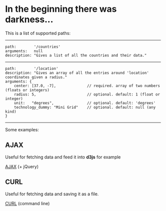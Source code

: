 # In the beginning there was darkness... #

This is a list of supported paths:

----

    path:        '/countries'
    arguments:   null
    description: "Gives a list of all the countries and their data."

----

    path:        '/location'
    description: "Gives an array of all the entries around 'location' coordinates given a radius."
    arguments: {
        center: [37.0, -7],              // required. array of two numbers (floats or integers)
        radius: 5,                       // optional. default: 1 (float or integer)
        unit:   "degrees",               // optional. default: 'degrees'
        technology_dummy: "Mini Grid"    // optional. default: null (any kind)
    }

----

Some examples:

## AJAX ##

Useful for fetching data and feed it into **d3js** for example

[AJAX](/ajax) (+ jQuery)


## CURL ##

Useful for fetching data and saving it as a file.

[CURL](/curl) (command line)

